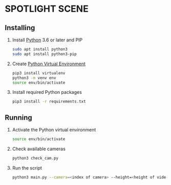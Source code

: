 # SPOTLIGHT SCENE

## Installing
1. Install [Python](https://www.python.org/) 3.6 or later and PIP
   ```bash
   sudo apt install python3
   sudo apt install python3-pip
   ```
2. Create [Python Virtual Environment](https://docs.python.org/3/library/venv.html)
   ```bash
   pip3 install virtualenv
   python3 -m venv env
   source env/bin/activate
   ```
3. Install required Python packages
   ```bash
   pip3 install -r requirements.txt
   ```

## Running
1. Activate the Python virtual environment
   ```bash
   source env/bin/activate
   ```
2. Check available cameras
   ```bash
   python3 check_cam.py
   ```
3. Run the script
   ```bash
   python3 main.py --camera=<index of camera> --height=<height of video frame> --width=<width of video frame>
   ```